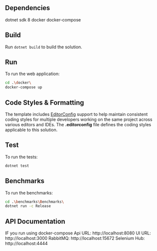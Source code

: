 ## Dependencies
dotnet sdk 8
docker
docker-compose

## Build

Run `dotnet build` to build the solution.

## Run

To run the web application:

```bash
cd .\docker\
docker-compose up
```

## Code Styles & Formatting

The template includes [EditorConfig](https://editorconfig.org/) support to help maintain consistent coding styles for multiple developers working on the same project across various editors and IDEs. The **.editorconfig** file defines the coding styles applicable to this solution.

## Test

To run the tests:
```bash
dotnet test
```

## Benchmarks

To run the benchmarks:
```bash
cd .\benchmarks\Benchmarks\
dotnet run -c Release
```

## API Documentation
IF you run using docker-compose
Api URL: http://localhost:8080
UI URL: http://localhost:3000
RabbitMQ: http://localhost:15672
Selenium Hub: http://localhost:4444